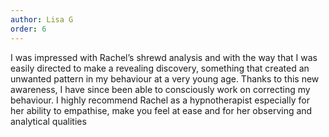 ```yaml
---
author: Lisa G
order: 6
---
```

I was impressed with Rachel’s shrewd analysis and with the way that I was easily directed to make a revealing discovery, something that created an unwanted pattern in my behaviour at a very young age. Thanks to this new awareness, I have since been able to consciously work on correcting my behaviour. I highly recommend Rachel as a hypnotherapist especially for her ability to empathise, make you feel at ease and for her observing and analytical qualities